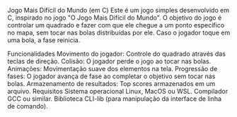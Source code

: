 Jogo Mais Difícil do Mundo (em C)
Este é um jogo simples desenvolvido em C, inspirado no jogo "O Jogo Mais Difícil do Mundo". O objetivo do jogo é controlar um quadrado e fazer com que ele chegue a um ponto específico no mapa, sem tocar nas bolas distribuídas por ele. Caso o jogador toque em uma bola, a fase reinicia.

Funcionalidades
Movimento do jogador: Controle do quadrado através das teclas de direção.
Colisão: O jogador perde o jogo ao tocar nas bolas.
Animações: Movimentação suave dos elementos na tela.
Progressão de fases: O jogador avança de fase ao completar o objetivo sem tocar nas bolas.
Armazenamento de resultados: Top scores armazenados em um arquivo.
Requisitos
Sistema operacional Linux, MacOS ou WSL.
Compilador GCC ou similar.
Biblioteca CLI-lib (para manipulação da interface de linha de comando).
